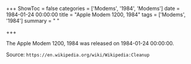 +++
ShowToc = false
categories = ['Modems', '1984', 'Modems']
date = 1984-01-24 00:00:00
title = "Apple Modem 1200, 1984"
tags = ['Modems', '1984']
summary = " "

+++

The Apple Modem 1200, 1984 was released on 1984-01-24 00:00:00.

Source: `https://en.wikipedia.org/wiki/Wikipedia:Cleanup`
